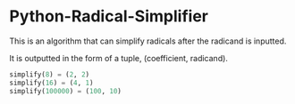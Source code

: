 # Python-Radical-Simplifier
This is an algorithm that can simplify radicals after the radicand is inputted.

It is outputted in the form of a tuple, (coefficient, radicand).
```python
simplify(8) = (2, 2)
simplify(16) = (4, 1)
simplify(100000) = (100, 10)
```
